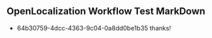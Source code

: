 ## OpenLocalization Workflow Test MarkDown
* 64b30759-4dcc-4363-9c04-0a8dd0be1b35 thanks!

<!--HONumber=Aug16_HO3-->


